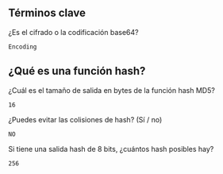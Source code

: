 ## Términos clave

¿Es el cifrado o la codificación base64?

    Encoding

## ¿Qué es una función hash?

¿Cuál es el tamaño de salida en bytes de la función hash MD5?
 
    16

¿Puedes evitar las colisiones de hash? (Sí / no)
 
    NO

Si tiene una salida hash de 8 bits, ¿cuántos hash posibles hay?
 
    256




